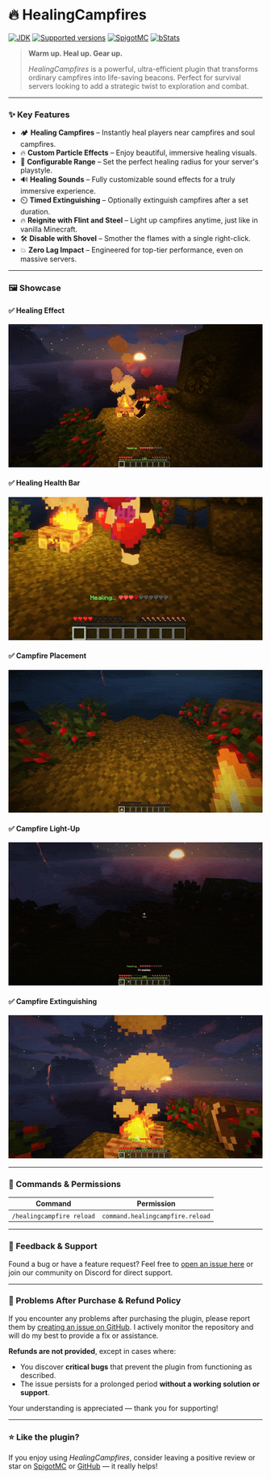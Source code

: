 # 🔥 HealingCampfires

[![JDK](https://img.shields.io/badge/JDK-1.17-blue.svg)](https://www.spigotmc.org/resources/healingcampfires)
[![Supported versions](https://img.shields.io/badge/Minecraft-1.17--1.21.5-green.svg)](https://www.spigotmc.org/resources/healingcampfires)
[![SpigotMC](https://img.shields.io/badge/Buy_on_SpigotMC-yellow.svg)](https://www.spigotmc.org/resources/%E2%9D%A4%EF%B8%8F-healingcampfires-1-17-1-21-5.125199/)
[![bStats](https://img.shields.io/badge/bStats-00695c)](https://bstats.org/plugin/bukkit/HealingCampfires)

> **Warm up. Heal up. Gear up.**
>
> *HealingCampfires* is a powerful, ultra-efficient plugin that transforms ordinary campfires into life-saving beacons. Perfect for survival servers looking to add a strategic twist to exploration and combat.

---

### ✨ Key Features

- 🏕️ **Healing Campfires** – Instantly heal players near campfires and soul campfires.
- 🔥 **Custom Particle Effects** – Enjoy beautiful, immersive healing visuals.
- 🎯 **Configurable Range** – Set the perfect healing radius for your server's playstyle.
- 🔊 **Healing Sounds** – Fully customizable sound effects for a truly immersive experience.
- ⏲️ **Timed Extinguishing** – Optionally extinguish campfires after a set duration.
- 🔥 **Reignite with Flint and Steel** – Light up campfires anytime, just like in vanilla Minecraft.
- 🛠️ **Disable with Shovel** – Smother the flames with a single right-click.
- 💥 **Zero Lag Impact** – Engineered for top-tier performance, even on massive servers.

---

### 🖼️ Showcase

#### ✅ Healing Effect
![Healing Effect](assets/campfire-healing.gif)

#### ✅ Healing Health Bar
![Reigniting Campfire](assets/campfire-healthbar.gif)

#### ✅ Campfire Placement
![Extinguishing Campfire](assets/campfire-place.gif)

#### ✅ Campfire Light-Up
![Extinguishing Campfire](assets/campfire-lightup.gif)

#### ✅ Campfire Extinguishing
![Extinguishing Campfire](assets/campfire-extinguishing.gif)

---

### 🔌 Commands & Permissions

| Command                     | Permission                         |  
|----------------------------|-----------------------------------|  
| `/healingcampfire reload` | `command.healingcampfire.reload` |  

---

### 📝 Feedback & Support

Found a bug or have a feature request? Feel free to [open an issue here](https://github.com/imDMK/HealingCampfires/issues) or join our community on Discord for direct support.

---

### 💬 Problems After Purchase & Refund Policy

If you encounter any problems after purchasing the plugin, please report them by [creating an issue on GitHub](https://github.com/imDMK/HealingCampfires/issues). I actively monitor the repository and will do my best to provide a fix or assistance.

**Refunds are not provided**, except in cases where:
- You discover **critical bugs** that prevent the plugin from functioning as described.
- The issue persists for a prolonged period **without a working solution or support**.

Your understanding is appreciated — thank you for supporting!

---

### ⭐ Like the plugin?

If you enjoy using *HealingCampfires*, consider leaving a positive review or star on [SpigotMC](https://www.spigotmc.org/resources/healingcampfires) or [GitHub](https://github.com/imDMK/HealingCampfires) — it really helps!
